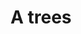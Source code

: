 ---
pid: mx221
title: A trees
location_transcription: Malcolm
coordinates: "[-75.225551213358, 39.952681382022]"
zipcode: 
gen_neighborhood: 
neighborhood: 
outside_phl: 
age: '9'
age_range: 6-13
instagram: 
image_file_name: mx_221.jpg
proposal_transcription: 
topic: Unknown
topic_summary: '0'
type: Tree
keywords_other: 
credit: Nysiah Wilson
image_labels: |-
  apple tree
  a tree
twitter: 
facebook: 
permalink: "/monuments/mx221/"
layout: item-page
---